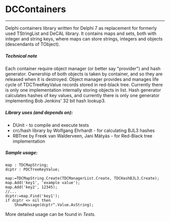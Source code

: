# DCContainers
---
Delphi containers library written for Delphi 7 as replacement for formerly used TStringList and DeCAL library.
It contains maps and sets, both with integer and string keys, where maps can store strings, integers and objects (descendants of TObject).


##### Technical note
Each container require object manager (or better say "provider") and hash generator. Ownership of both objects is taken by container, and so they are released when it is destroyed.
Object manager provides and manages life cycle of TDCTreeKeyValue records stored in red-black tree. Currently there is only one implementation internally storing objects in list.
Hash generator calculates hashes of key values, and currently there is only one generator implementing Bob Jenkins' 32 bit hash lookup3.


##### Library uses (and depends on):
* DUnit - to compile and execute tests
* crc/hash library by Wolfgang Ehrhardt - for calculating BJL3 hashes
* RBTree by Freek van Walderveen, Jani Mátyás - for Red-Black tree implementation


##### Sample usage:

```delphi
map : TDCMapString;
dcptr : PDCTreeKeyValue;

map:=TDCMapString.Create(TDCManagerList.Create, TDCHashBJL3.Create);
map.Add('key1', 'example value');
map.Add('key2', 12345);
//...
dcptr:=map.Find('key1');
if dcptr <> nil then
	ShowMessage(dcptr^.Value.AsString);
```

More detailed usage can be found in _Tests_.
